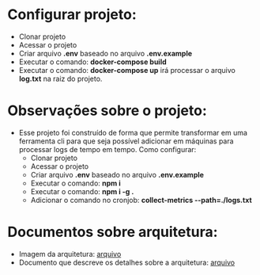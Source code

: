 Configurar projeto:
====================

- Clonar projeto
- Acessar o projeto
- Criar arquivo **.env** baseado no arquivo **.env.example**
- Executar o comando: **docker-compose build**
- Executar o comando: **docker-compose up** irá processar o arquivo **log.txt** na raiz do projeto.


Observações sobre o projeto:
============================
- Esse projeto foi construído de forma que permite transformar em uma ferramenta cli para que seja possível adicionar em máquinas para processar logs de tempo em tempo. Como configurar:
    - Clonar projeto
    - Acessar o projeto
    - Criar arquivo **.env** baseado no arquivo **.env.example**
    - Executar o comando: **npm i**
    - Executar o comando: **npm i -g .**
    - Adicionar o comando no cronjob: **collect-metrics --path=./logs.txt**

Documentos sobre arquitetura:
==============================
- Imagem da arquitetura: [arquivo](https://github.com/tiago123456789/challenge-api-melhor-envio/blob/master/arquitetura.png)
- Documento que descreve os detalhes sobre a arquitetura: [arquivo](https://github.com/tiago123456789/challenge-api-melhor-envio/blob/master/descricao_arquitetura.pdf)